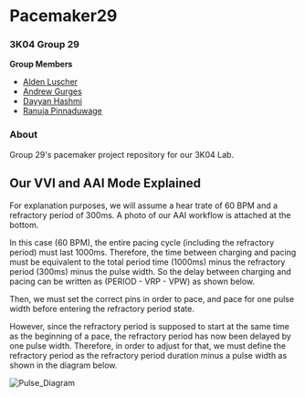 # Pacemaker29

### 3K04 Group 29
**Group Members**
- [Alden Luscher](https://github.com/alusch7)
- [Andrew Gurges](https://github.com/gurgea1)
- [Dayyan Hashmi](https://github.com/hashmid)
- [Ranuja Pinnaduwage](https://github.com/pinnaduk)

### About
Group 29's pacemaker project repository for our 3K04 Lab.

## Our VVI and AAI Mode Explained
For explanation purposes, we will assume a hear trate of 60 BPM and a refractory period of 300ms. A photo of our AAI workflow is attached at the bottom.

In this case (60 BPM), the entire pacing cycle (including the refractory period) must last 1000ms. Therefore, the time between charging and pacing must be equivalent to the total period time (1000ms) minus the refractory period (300ms) minus the pulse width. So the delay between charging and pacing can be written as (PERIOD - VRP - VPW) as shown below.

Then, we must set the correct pins in order to pace, and pace for one pulse width before entering the refractory period state.

However, since the refractory period is supposed to start at the same time as the beginning of a pace, the refractory period has now been delayed by one pulse width. Therefore, in order to adjust for that, we must define the refractory period as the refractory period duration minus a pulse width as shown in the diagram below.

![Pulse_Diagram](https://user-images.githubusercontent.com/76706672/197328356-484f168b-3d33-44af-b930-602e8a8d6e4d.png)